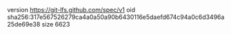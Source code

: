 version https://git-lfs.github.com/spec/v1
oid sha256:317e567526279ca4a0a50a90b6430116e5daefd674c94a0c6d3496a25de69e38
size 6623
